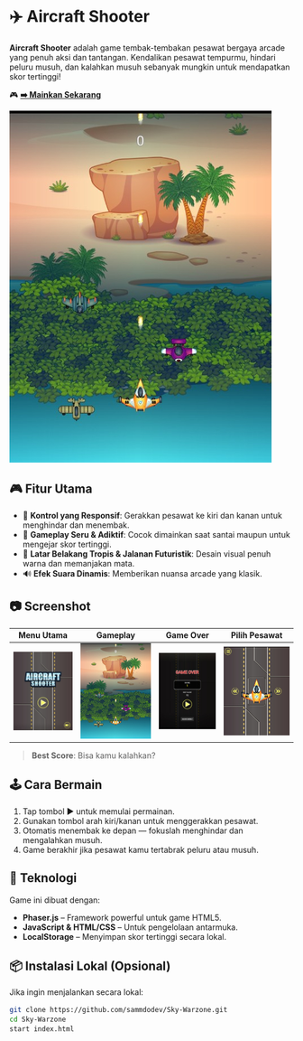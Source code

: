 # ✈️ Aircraft Shooter

**Aircraft Shooter** adalah game tembak-tembakan pesawat bergaya arcade yang penuh aksi dan tantangan. Kendalikan pesawat tempurmu, hindari peluru musuh, dan kalahkan musuh sebanyak mungkin untuk mendapatkan skor tertinggi!

🎮 **[➡️ Mainkan Sekarang](https://sammdodev.github.io/Sky-Warzone/)**

![Gameplay](./github/gameplay.jpg)

## 🎮 Fitur Utama

- 🚀 **Kontrol yang Responsif**: Gerakkan pesawat ke kiri dan kanan untuk menghindar dan menembak.
- 🎯 **Gameplay Seru & Adiktif**: Cocok dimainkan saat santai maupun untuk mengejar skor tertinggi.
- 🌴 **Latar Belakang Tropis & Jalanan Futuristik**: Desain visual penuh warna dan memanjakan mata.
- 🔊 **Efek Suara Dinamis**: Memberikan nuansa arcade yang klasik.

## 📷 Screenshot

| Menu Utama | Gameplay | Game Over | Pilih Pesawat |
|------------|----------|------------|----------------|
| ![Menu](github/menu.jpg) | ![Game](github/gameplay.jpg) | ![Game Over](github/gameOver.jpg) | ![Pilih](github/pilihHero.jpg) |

> **Best Score**: Bisa kamu kalahkan?

## 🕹️ Cara Bermain

1. Tap tombol ▶️ untuk memulai permainan.
2. Gunakan tombol arah kiri/kanan untuk menggerakkan pesawat.
3. Otomatis menembak ke depan — fokuslah menghindar dan mengalahkan musuh.
4. Game berakhir jika pesawat kamu tertabrak peluru atau musuh.

## 🧠 Teknologi

Game ini dibuat dengan:

- **Phaser.js** – Framework powerful untuk game HTML5.
- **JavaScript & HTML/CSS** – Untuk pengelolaan antarmuka.
- **LocalStorage** – Menyimpan skor tertinggi secara lokal.

## 📦 Instalasi Lokal (Opsional)

Jika ingin menjalankan secara lokal:

```bash
git clone https://github.com/sammdodev/Sky-Warzone.git
cd Sky-Warzone
start index.html
